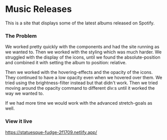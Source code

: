 # Music Releases

This is a site that displays some of the latest albums released on Spotify.

### The Problem
We worked pretty quickly with the components and had the site running as we wanted to. Then we worked with the styling which was much harder. We struggled with the display of the icons, until we found the absolute-position and combined it with setting the album to position: relative.

Then we worked with the hovering-effects and the opacity of the icons. They continued to have a low opacity even when we hovered over them. We tried using the brightness-filter instead but that didn't work. Then we tried moving around the opacity command to different div:s until it worked the way we wanted to.

If we had more time we would work with the advanced stretch-goals as well.

### View it live

https://statuesque-fudge-2f1709.netlify.app/
